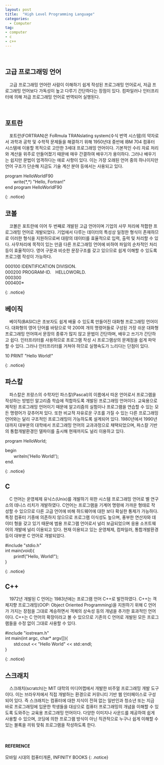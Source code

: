 ```yaml
---
layout: post
title:  "High Level Programming Language"
categories:
  - Computer
tag:
- computer 
- c
- c++
---
```


<br>

## 고급 프로그래밍 언어

　고급 프로그래밍 언어란 사람이 이해하기 쉽게 작성된 프로그래밍 언어로서, 저급 프로그래밍 언어보다 가독성이 높고 다루기 간단하다는 장점이 있다. 컴파일러나 인터프리터에 의해 저급 프로그래밍 언어로 번역되어 실행된다.

<br>

## 포트란

　포트란(FORTRAN)은 FoRmula TRANslating system(수식 번역 시스템)의 약자로서 과학과 공학 및 수학적 문제들을 해결하기 위해 1950년대 중반에 IBM 704 컴퓨터 시스템에 이용할 목적으로 고안한 3세대 프로그래밍 언어이다. 기본적인 수리 자료 처리와 계산을 위주로 만들어졌기 때문에 매우 간결하여 배우기가 용이하다. 그러나 배우기는 쉽지만 문법이 엄격하다는 애로 사항이 있다. 이는 가장 오래된 언어 중의 하나이지만 언어 구조가 단순해 지금도 기술 계산 분야 등에서는 사용되고 있다.

<p>
program HelloWorldF90 <br>
　　write(*,*) "Hello, Fortran!" <br>
end program HelloWorldF90 <br>
</p>
{: .notice}

<br>

## 코볼

　코볼은 포트란에 이어 두 번째로 개발된 고급 언어이며 기업의 사무 처리에 적합한 프로그래밍 언어로 개발되었다. 기업에서 다루는 데이터의 특성상 일정한 형식이 존재하므로 이러한 형식을 지원하므로써 대량의 데이터를 효율적으로 입력, 출력 및 처리할 수 있다. 사무처리에 목적이 있는 만큼 다른 프로그래밍 언어에 비하여 파일의 순차적인 처리 등이 효율적이다. 영어 구문과 비슷한 문장구조를 갖고 있으므로 쉽게 이해할 수 있도록 프로그램 작성이 가능하다.

<p>
000100 IDENTIFICATION DIVISION. <br>
000200 PROGRAM-ID.　HELLOWORLD. <br>
000300 <br>
000400*
</p>
{: .notice}

<br>

## 베이직

　베이직(BASIC)은 초보자도 쉽게 배울 수 있도록 만들어진 대화형 프로그래밍 언어이다. 대화형의 영어 단어를 바탕으로 약 200여 개의 명령어들로 구성된 가장 쉬운 대화형 프로그래밍 언어여서 문장의 종류가 많지 않고 문법이 간단하며, 배우고 쓰기가 간단하고 쉽다. 인터프리터를 사용하므로 프로그램 작성 시 프로그램상의 문제점을 쉽게 파악할 수 있다. 그러나 인터프리터를 거쳐야 하므로 실행속도가 느리다는 단점이 있다.

<p>
10 PRINT "Hello World!"
</p>
{: .notice}

<br>

## 파스칼

　파스칼은 프랑스의 수학자인 파스칼(Pascal)의 이름에서 따온 언어로서 프로그램을 작성하는 방법인 알고리즘 학습에 적합하도록 개발된 프로그래밍 언어이다. 교육용으로 제작된 프로그래밍 언어이기 때문에 알고리즘의 실험이나 프로그램을 연습할 수 있는 모든 명령어가 갖추어져 있다. 또한 비교적 자유로운 구조를 가질 수 있는 다른 프로그래밍 언어와는 달리 구조적인 프로그래밍이 가능하도록 설계되어 있다. 1980년에서 1990년대까지 대부분의 대학에서 프로그래밍 언어의 교과과정으로 채택되었으며, 파스칼 기반의 통합개발환경인 델파이를 출시해 현재까지도 널리 이용하고 있다.

<p>
program HelloWorld; <br>

begin <br>
　　writeln('Hello World!'); <br>
end.
</p>
{: .notice}

<br>

## C

　C 언어는 운영체제 유닉스(Unix)를 개발하기 위한 시스템 프로그래밍 언어로 벨 연구소의 데니스 리치가 개발하였다. C언어는 프로그램을 기계어 명령에 가까운 형태로 작성할 수 있으므로 다른 고급 언어에 비해 하드웨어에 대한 보다 확실한 통제가 가능하다. 특정 컴퓨터 기종에 의존하지 않으므로 프로그램 이식성도 높으며, 풍부한 연산자와 데이터 형을 갖고 있기 때문에 범용 프로그램 언어로서 널리 보급되었으며 응용 소프트웨어의 개발에 널리 이용되고 있다. 현재 이용되고 있는 운영체제, 컴파일러, 통합개발환경 등이 대부분 C 언어로 개발되었다.

<p>
#include "stdio.h" <br>
int main(void){ <br>
　　printf("Hello, World!"); <br>
}
</p>
{: .notice}

<br>

## C++

　1972년 개발된 C 언어는 1983년에는 프로그램 언어 C++로 발전하였다. C++는 객체지향 프로그래밍(OOP: Object Oriented Programming)을 지원하기 위해 C 언어가 가지는 장점을 그대로 계승하면서 객체의 상속성 등의 개념을 추가한 효과적인 언어이다. C++는 C 언어의 확장이라고 볼 수 있으므로 기존의 C 언어로 개발된 모든 프로그램들을 수정 없이 그대로 사용할 수 있다.

<p>
#include "iostream.h" <br>
int main(int argc, char* argv[]){ <br>
　　std:cout << "Hello World" << std::endl; <br>
}
</p>
{: .notice}

<br>

## 스크래치

　스크래치(scratch)는 MIT 대학의 미디어랩에서 개발한 비주얼 프로그래밍 개발 도구이다. 이는 브라우저에서 직접 개발하는 환경으로 커뮤니티 기반 웹 인터페이스로 구성되어 있다. 즉 스크래치는 컴퓨터에 대한 지식이 전혀 없는 일반인과 청소년 또는 지금 바로 프로그래밍에 입문한 학생들을 대상으로 컴퓨터 프로그래밍의 개념을 이해할 수 있도록 도와주는 교육용 프로그래밍 언어이다. 다양한 이미지나 사운드를 제공하여 쉽게 사용할 수 있으며, 코딩에 의한 프로그램 방식이 아닌 직관적으로 누구나 쉽게 이해할 수 있는 블록을 끼워 맞춰 프로그램을 작성하도록 한다.

<br>

#### REFERENCE
모바일 시대의 컴퓨터개론, INFINITY BOOKS
{: .notice}
